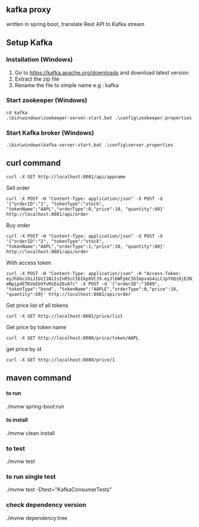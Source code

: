 ## kafka proxy
written in spring boot, translate Rest API to Kafka stream

## Setup Kafka 

### Installation (Windows)

1. Go to https://kafka.apache.org/downloads and download latest version
2. Extract the zip file
3. Rename the file to simple name e.g : kafka

### Start zookeeper (Windows)

```
cd kafka
.\bin\windows\zookeeper-server-start.bat .\config\zookeeper.properties
```

### Start Kafka broker (Windows)
```
.\bin\windows\kafka-server-start.bat .\config\server.properties
```

## curl command
```
curl -X GET http://localhost:8081/api/appname
```
Sell order
```
curl -X POST -H "Content-Type: application/json" -X POST -d '{"orderID":"1", "tokenType":"stock", "tokenName":"AAPL","orderType":0,"price":10, "quantity":60}' http://localhost:8081/api/order
```
Buy order
```
curl -X POST -H "Content-Type: application/json" -X POST -d '{"orderID":"2", "tokenType":"stock", "tokenName":"AAPL","orderType":1,"price":10, "quantity":60}' http://localhost:8081/api/order
```

With access token 
````
curl -X POST -H "Content-Type: application/json" -H "Access-Token: eyJhbGciOiJIUzI1NiIsInR5cCI6IkpXVCJ9.eyJlbWFpbCI6ImpvaG4iLCJpYXQiOjE2NjUwMjA3OTYsImV4cCI6MTY2NTAyNDM5Nn0.iM5bea67KAE3WHHN-mNpip4ETKVeEbVYvMiEoZ6vA7c" -X POST -d '{"orderID":"3049", "tokenType":"bond", "tokenName":"AAPLE","orderType":0,"price":10, "quantity":60}' http://localhost:8081/api/order
````

Get price list of all tokens
```
curl -X GET http://localhost:8081/price/list
```
Get price by token name
```
curl -X GET http://localhost:8080/price/token/AAPL
```
get price by id
```
curl -X GET http://localhost:8080/price/1
```
## maven command
#### to run
./mvnw spring-boot:run
#### to install
./mvnw clean install
### to test
./mvnw test
### to run single test
./mvnw test -Dtest="KafkaConsumerTests"
### check dependency version
./mvnw dependency:tree